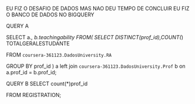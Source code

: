 EU FIZ O DESAFIO DE DADOS MAS NAO DEU TEMPO DE CONCLUIR EU FIZ O BANCO DE DADOS NO BIGQUERY


QUERY A

SELECT a.*, b.teachingability FROM(
SELECT 
  DISTINCT(prof_id),COUNT(*) TOTALGERALESTUDANTE

FROM `coursera-361123.DadosUniversity.RA`

GROUP BY prof_id
) a left join `coursera-361123.DadosUniversity.Prof`  b on a.prof_id = b.prof_id;

QUERY B
SELECT count(*)prof_id

FROM REGISTRATION;

